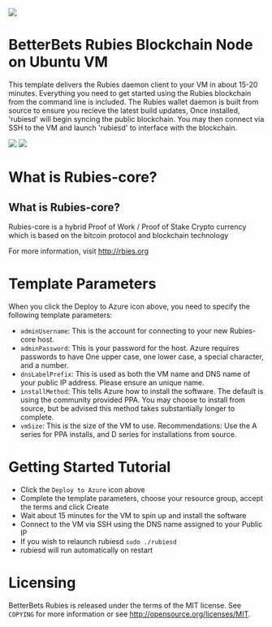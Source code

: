<a href="https://betterbets.io" target="_blank"><img src="https://betterbets.io/themes/DiceV1/img/logo.png"/></a>

# BetterBets Rubies Blockchain Node on Ubuntu VM


This template delivers the Rubies daemon client to your VM in about 15-20 minutes. Everything you need to get started using the Rubies blockchain from the command line is included.
The Rubies wallet daemon is built from source to ensure you recieve the latest build updates, Once installed, 'rubiesd' will begin syncing the public blockchain. 
You may then connect via SSH to the VM and launch 'rubiesd' to interface with the blockchain.

<a href="https://portal.azure.com/#create/Microsoft.Template/uri/https%3A%2F%2Fraw.githubusercontent.com%2FAzure%2Fazure-quickstart-templates%2Fmaster%2Frubies-core-on-ubuntu-vm%2Fazuredeploy.json" target="_blank"><img src="http://azuredeploy.net/deploybutton.png"/></a>
<a href="http://armviz.io/#/?load=https%3A%2F%2Fraw.githubusercontent.com%2FAzure%2Fazure-quickstart-templates%2Fmaster%2Frubies-core-on-ubuntu-vm%2Fazuredeploy.json" target="_blank"><img src="http://armviz.io/visualizebutton.png"/></a>

# What is Rubies-core?

What is Rubies-core?
----------------

Rubies-core is a hybrid Proof of Work / Proof of Stake Crypto currency which is based on the bitcoin protocol
and blockchain technology

For more information, visit http://rbies.org

# Template Parameters

When you click the Deploy to Azure icon above, you need to specify the following template parameters:

* `adminUsername`: This is the account for connecting to your new Rubies-core host.
* `adminPassword`: This is your password for the host.  Azure requires passwords to have One upper case, one lower case, a special character, and a number.
* `dnsLabelPrefix`: This is used as both the VM name and DNS name of your public IP address.  Please ensure an unique name.
* `installMethod`: This tells Azure how to install the software.  The default is using the community provided PPA.  You may choose to install from source, but be advised this method takes substantially longer to complete.
* `vmSize`: This is the size of the VM to use.  Recommendations: Use the A series for PPA installs, and D series for installations from source.

# Getting Started Tutorial

* Click the `Deploy to Azure` icon above
* Complete the template parameters, choose your resource group, accept the terms and click Create
* Wait about 15 minutes for the VM to spin up and install the software
* Connect to the VM via SSH using the DNS name assigned to your Public IP
* If you wish to relaunch rubiesd `sudo ./rubiesd`
* rubiesd will run automatically on restart

# Licensing

BetterBets Rubies is released under the terms of the MIT license. See `COPYING` for more information or see http://opensource.org/licenses/MIT.
